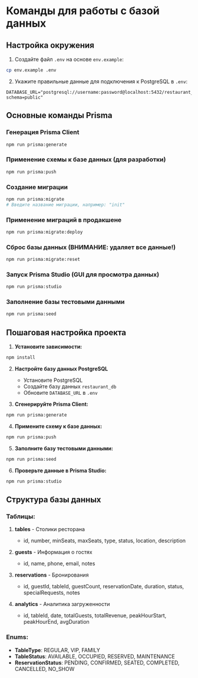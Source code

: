 # Команды для работы с базой данных

## Настройка окружения

1. Создайте файл `.env` на основе `env.example`:
```bash
cp env.example .env
```

2. Укажите правильные данные для подключения к PostgreSQL в `.env`:
```env
DATABASE_URL="postgresql://username:password@localhost:5432/restaurant_db?schema=public"
```

## Основные команды Prisma

### Генерация Prisma Client
```bash
npm run prisma:generate
```

### Применение схемы к базе данных (для разработки)
```bash
npm run prisma:push
```

### Создание миграции
```bash
npm run prisma:migrate
# Введите название миграции, например: "init"
```

### Применение миграций в продакшене
```bash
npm run prisma:migrate:deploy
```

### Сброс базы данных (ВНИМАНИЕ: удаляет все данные!)
```bash
npm run prisma:migrate:reset
```

### Запуск Prisma Studio (GUI для просмотра данных)
```bash
npm run prisma:studio
```

### Заполнение базы тестовыми данными
```bash
npm run prisma:seed
```

## Пошаговая настройка проекта

1. **Установите зависимости:**
```bash
npm install
```

2. **Настройте базу данных PostgreSQL**
   - Установите PostgreSQL
   - Создайте базу данных `restaurant_db`
   - Обновите `DATABASE_URL` в `.env`

3. **Сгенерируйте Prisma Client:**
```bash
npm run prisma:generate
```

4. **Примените схему к базе данных:**
```bash
npm run prisma:push
```

5. **Заполните базу тестовыми данными:**
```bash
npm run prisma:seed
```

6. **Проверьте данные в Prisma Studio:**
```bash
npm run prisma:studio
```

## Структура базы данных

### Таблицы:

1. **tables** - Столики ресторана
   - id, number, minSeats, maxSeats, type, status, location, description

2. **guests** - Информация о гостях
   - id, name, phone, email, notes

3. **reservations** - Бронирования
   - id, guestId, tableId, guestCount, reservationDate, duration, status, specialRequests, notes

4. **analytics** - Аналитика загруженности
   - id, tableId, date, totalGuests, totalRevenue, peakHourStart, peakHourEnd, avgDuration

### Enums:

- **TableType**: REGULAR, VIP, FAMILY
- **TableStatus**: AVAILABLE, OCCUPIED, RESERVED, MAINTENANCE  
- **ReservationStatus**: PENDING, CONFIRMED, SEATED, COMPLETED, CANCELLED, NO_SHOW
